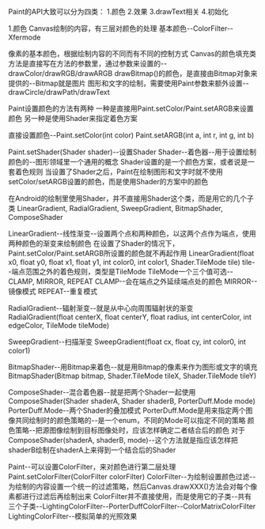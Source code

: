 
Paint的API大致可以分为四类：
1.颜色
2.效果
3.drawText相关
4.初始化

1.颜色
Canvas绘制的内容，有三层对颜色的处理
基本颜色--ColorFilter--Xfermode

像素的基本颜色，根据绘制内容的不同而有不同的控制方式
Canvas的颜色填充类方法是直接写在方法的参数里，通过参数来设置的--drawColor/drawRGB/drawARGB
drawBitmap()的颜色，是直接由Bitmap对象来提供的--Bitmap就是图片
图形和文字的绘制，需要使用Paint参数来额外设置--drawCircle/drawPath/drawText

Paint设置颜色的方法有两种
一种是直接用Paint.setColor/Paint.setARGB来设置颜色
另一种是使用Shader来指定着色方案

直接设置颜色--Paint.setColor(int color)
Paint.setARGB(int a, int r, int g, int b)

Paint.setShader(Shader shader)--设置Shader
Shader--着色器--用于设置绘制颜色的--图形领域里一个通用的概念
Shader设置的是一个颜色方案，或者说是一套着色规则
当设置了Shader之后，Paint在绘制图形和文字时就不使用setColor/setARGB设置的颜色，而是使用Shader的方案中的颜色

在Android的绘制里使用Shader，并不直接用Shader这个类，而是用它的几个子类
LinearGradient, RadialGradient, SweepGradient, BitmapShader, ComposeShader

LinearGradient--线性渐变--设置两个点和两种颜色，以这两个点作为端点，使用两种颜色的渐变来绘制颜色
在设置了Shader的情况下，Paint.setColor/Paint.setARGB所设置的颜色就不再起作用
LinearGradient(float x0, float y0, float x1, float y1, int color0, int color1, Shader.TileMode tile)
tile--端点范围之外的着色规则，类型是TileMode
TileMode一个三个值可选--CLAMP, MIRROR, REPEAT
CLAMP--会在端点之外延续端点处的颜色
MIRROR--镜像模式
REPEAT--重复模式

RadialGradient--辐射渐变--就是从中心向周围辐射状的渐变
RadialGradient(float centerX, float centerY, float radius, int centerColor, int edgeColor, TileMode tileMode)

SweepGradient--扫描渐变
SweepGradient(float cx, float cy, int color0, int color1)

BitmapShader--用Bitmap来着色--就是用Bitmap的像素来作为图形或文字的填充
BitmapShader(Bitmap bitmap, Shader.TileMode tileX, Shader.TileMode tileY)

ComposeShader--混合着色器--就是把两个Shader一起使用
ComposeShader(Shader shaderA, Shader shaderB, PorterDuff.Mode mode)
PorterDuff.Mode--两个Shader的叠加模式
PorterDuff.Mode是用来指定两个图像共同绘制时的颜色策略的--是一个enum，不同的Mode可以指定不同的策略
颜色策略--把源图像绘制到目标图像处时，应该怎样确定二者结合后的颜色
对于ComposeShader(shaderA, shaderB, mode)--这个方法就是指应该怎样把shaderB绘制在shaderA上来得到一个结合后的Shader

Paint--可以设置ColorFilter，来对颜色进行第二层处理
Paint.setColorFilter(ColorFilter colorFilter)
ColorFilter--为绘制设置颜色过滤--为绘制的内容设置一个统一的过滤策略，然后Canvas.drawXXX()方法会对每个像素都进行过滤后再绘制出来
ColorFilter并不直接使用，而是使用它的子类--共有三个子类--LightingColorFilter--PorterDuffColorFilter--ColorMatrixColorFilter
LightingColorFilter--模拟简单的光照效果





